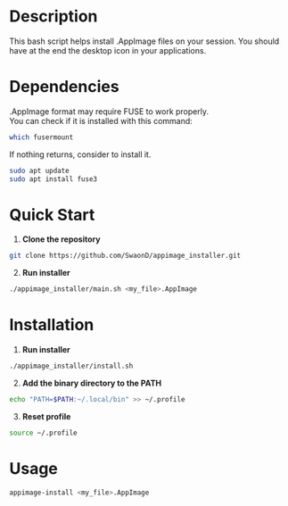 # Description
This bash script helps install .AppImage files on your session.
You should have at the end the desktop icon in your applications.

# Dependencies
.AppImage format may require FUSE to work properly.<br>
You can check if it is installed with this command:<br>
```sh
which fusermount
```

If nothing returns, consider to install it.<br>
```sh
sudo apt update
sudo apt install fuse3
```

# Quick Start
1. **Clone the repository**
```sh
git clone https://github.com/SwaonD/appimage_installer.git
```
2. **Run installer**
```sh
./appimage_installer/main.sh <my_file>.AppImage
```

# Installation
1. **Run installer**
```sh
./appimage_installer/install.sh
```
2. **Add the binary directory to the PATH**
```sh
echo "PATH=$PATH:~/.local/bin" >> ~/.profile
```
3. **Reset profile**
```sh
source ~/.profile
```

# Usage
```sh
appimage-install <my_file>.AppImage
```
